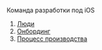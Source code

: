 Команда разработки под iOS

1. [Люди](people.md)
2. [Онбординг](onboarding.md)
3. [Процесс производства](process.md)


